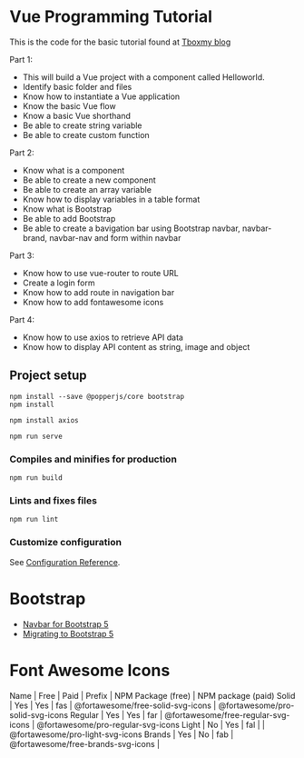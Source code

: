 # Vue Programming Tutorial

This is the code for the basic tutorial found at [Tboxmy blog](https://tboxmy.blogspot.com/2021/11/building-vue-single-page-application.html)

Part 1:

- This will build a Vue project with a component called Helloworld.
- Identify basic folder and files
- Know how to instantiate a Vue application
- Know the basic Vue flow
- Know a basic Vue shorthand
- Be able to create string variable
- Be able to create custom function

Part 2:

- Know what is a component
- Be able to create a new component
- Be able to create an array variable
- Know how to display variables in a table format
- Know what is Bootstrap
- Be able to add Bootstrap
- Be able to create a bavigation bar using Bootstrap navbar, navbar-brand, navbar-nav and form within navbar

Part 3:

- Know how to use vue-router to route URL
- Create a login form
- Know how to add route in navigation bar
- Know how to add fontawesome icons

Part 4:

- Know how to use axios to retrieve API data
- Know how to display API content as string, image and object

## Project setup

```
npm install --save @popperjs/core bootstrap
npm install

npm install axios

npm run serve
```

### Compiles and minifies for production

```
npm run build
```

### Lints and fixes files

```
npm run lint
```

### Customize configuration

See [Configuration Reference](https://cli.vuejs.org/config/).

# Bootstrap

- [Navbar for Bootstrap 5](https://getbootstrap.com/docs/5.0/components/navbar/)
- [Migrating to Bootstrap 5](https://getbootstrap.com/docs/5.1/migration/#forms)

# Font Awesome Icons

Name | Free | Paid | Prefix | NPM Package (free) | NPM package (paid)
Solid | Yes | Yes | fas | @fortawesome/free-solid-svg-icons | @fortawesome/pro-solid-svg-icons
Regular | Yes | Yes | far | @fortawesome/free-regular-svg-icons | @fortawesome/pro-regular-svg-icons
Light | No | Yes | fal | | @fortawesome/pro-light-svg-icons
Brands | Yes | No | fab | @fortawesome/free-brands-svg-icons |
